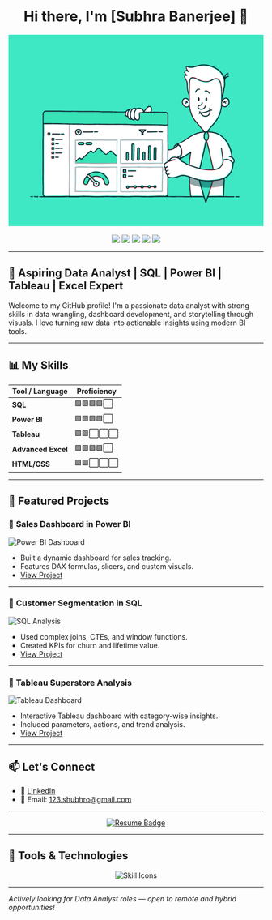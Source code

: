 
<h1 align="center">Hi there, I'm [Subhra Banerjee] 👋</h1>
<p align="center">
  <img src="https://github.com/subhra8888/subhra8888/blob/main/Gif1.gif/" alt="Welcome GIF" width="600"/>
</p>
<p align="center">
  <img src="https://img.shields.io/badge/SQL-00758F?style=for-the-badge&logo=sql&logoColor=white"/>
  <img src="https://img.shields.io/badge/Power%20BI-F2C811?style=for-the-badge&logo=powerbi&logoColor=black"/>
  <img src="https://img.shields.io/badge/Tableau-E97627?style=for-the-badge&logo=tableau&logoColor=white"/>
  <img src="https://img.shields.io/badge/HTML5-E34F26?style=for-the-badge&logo=html5&logoColor=white"/>
  <img src="https://img.shields.io/badge/Excel-217346?style=for-the-badge&logo=microsoft-excel&logoColor=white"/>
</p>

---

## 💼 Aspiring Data Analyst | SQL | Power BI | Tableau | Excel Expert

Welcome to my GitHub profile! I'm a passionate data analyst with strong skills in data wrangling, dashboard development, and storytelling through visuals. I love turning raw data into actionable insights using modern BI tools.

---

## 📊 My Skills

| Tool / Language | Proficiency |
|------------------|-------------|
| **SQL** | 🟩🟩🟩🟩⬜ |
| **Power BI** | 🟩🟩🟩🟩⬜ |
| **Tableau** | 🟩🟩⬜⬜⬜ |
| **Advanced Excel** | 🟩🟩🟩🟩⬜ |
| **HTML/CSS** | 🟩🟩⬜⬜⬜ |

---

## 📂 Featured Projects

### 📌 **Sales Dashboard in Power BI**
![Power BI Dashboard](https://your-image-link.com/powerbi-dashboard.png)
- Built a dynamic dashboard for sales tracking.
- Features DAX formulas, slicers, and custom visuals.
- [View Project](https://github.com/yourusername/powerbi-sales-dashboard)

---

### 📌 **Customer Segmentation in SQL**
![SQL Analysis](https://your-image-link.com/sql-query.png)
- Used complex joins, CTEs, and window functions.
- Created KPIs for churn and lifetime value.
- [View Project](https://github.com/yourusername/customer-segmentation-sql)

---

### 📌 **Tableau Superstore Analysis**
![Tableau Dashboard](https://your-image-link.com/tableau-dashboard.png)
- Interactive Tableau dashboard with category-wise insights.
- Included parameters, actions, and trend analysis.
- [View Project](https://github.com/yourusername/tableau-superstore-analysis)

---

## 📫 Let's Connect

- 💼 [LinkedIn](https://www.linkedin.com/in/subhra-banerjee-8bb88643/)
- 📧 Email: 123.shubhro@gmail.com

---

<p align="center">
  <a href="https://github.com/yourusername/yourrepo/raw/main/Your_Resume.pdf" target="_blank">
    <img src="https://img.shields.io/badge/Resume-PDF-blue?style=for-the-badge&logo=adobe-acrobat-reader&logoColor=white" alt="Resume Badge"/>
  </a>
</p>

---

## 🧰 Tools & Technologies

<p align="center">
  <img src="https://skillicons.dev/icons?i=sql,tableau,powerbi,excel,html,css" alt="Skill Icons" />
</p>

---

_Actively looking for Data Analyst roles — open to remote and hybrid opportunities!_

